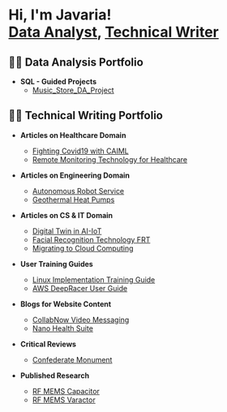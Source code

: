 <h1>Hi, I'm Javaria! <br/><a href="https://github.com/javyNadeem">Data Analyst</a>, <a href="https://www.linkedin.com/in/javaria-nadeem-5294a547/">Technical Writer</a></h1>

<h2>👨‍💻 Data Analysis Portfolio</h2>

- <b>SQL - Guided Projects</b>
  - [Music_Store_DA_Project](https://github.com/JavyNadeem/Music_Store_DA_Project/blob/main/SQL-Music-Store-DA-Portfolio.sql)

<h2>👨‍💻 Technical Writing Portfolio</h2>

- <b>Articles on Healthcare Domain</b>
  - [Fighting Covid19 with CAIML](https://github.com/JavyNadeem/Fighting-Covid19-with-CAIML.git)
  - [Remote Monitoring Technology for Healthcare](https://github.com/JavyNadeem/RMTHealthcare.git)
  
- <b>Articles on Engineering Domain</b>
  - [Autonomous Robot Service](https://github.com/JavyNadeem/RoboticEngineering.git)
  - [Geothermal Heat Pumps](https://github.com/JavyNadeem/HVACsystem.git)

- <b>Articles on CS & IT Domain</b>
  - [Digital Twin in AI-IoT](https://github.com/JavyNadeem/AI-ML.git)
  - [Facial Recognition Technology FRT](https://github.com/JavyNadeem/FRTcompliance.git)
  - [Migrating to Cloud Computing](https://github.com/JavyNadeem/Cloudcomputing.git)
 
- <b>User Training Guides</b>
  - [Linux Implementation Training Guide](https://github.com/JavyNadeem/Linuxguide.git)
  - [AWS DeepRacer User Guide](https://github.com/JavyNadeem/Deepracer.git)
  
- <b>Blogs for Website Content</b>
  - [CollabNow Video Messaging](https://github.com/JavyNadeem/CollabNow.git)
  - [Nano Health Suite](https://github.com/JavyNadeem/Nanosuite.git)
  
- <b>Critical Reviews</b>
  - [Confederate Monument](https://github.com/JavyNadeem/Criticalreview.git)
  
- <b>Published Research</b>
  - [RF MEMS Capacitor](https://github.com/JavyNadeem/MEMSswitch.git)
  - [RF MEMS Varactor](https://github.com/JavyNadeem/MEMSvaractor.git)


<!--
**javyNadeem/javyNadeem** is a ✨ _special_ ✨ repository because its `README.md` (this file) appears on your GitHub profile.

Here are some ideas to get you started:

- 🔭 I’m currently working on ...
- 🌱 I’m currently learning ...
- 👯 I’m looking to collaborate on ...
- 🤔 I’m looking for help with ...
- 💬 Ask me about ...
- 📫 How to reach me: ...
- 😄 Pronouns: ...
- ⚡ Fun fact: ...
-->
